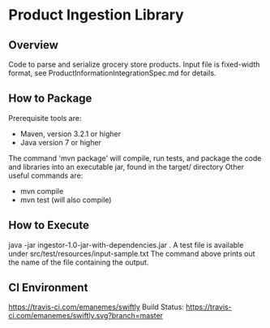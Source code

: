 # Product Ingestion Library

## Overview
Code to parse and serialize grocery store products. Input file is fixed-width format, see ProductInformationIntegrationSpec.md for details. 

## How to Package
Prerequisite tools are:
- Maven, version 3.2.1 or higher
- Java version 7 or higher

The command 'mvn package' will compile, run tests, and package the code and libraries into an executable jar, found in the target/ directory
Other useful commands are:
- mvn compile
- mvn test (will also compile)

## How to Execute
java -jar ingestor-1.0-jar-with-dependencies.jar <path to input file>.
A test file is available under src/test/resources/input-sample.txt
The command above prints out the name of the file containing the output.


## CI Environment
https://travis-ci.com/emanemes/swiftly
Build Status: https://travis-ci.com/emanemes/swiftly.svg?branch=master